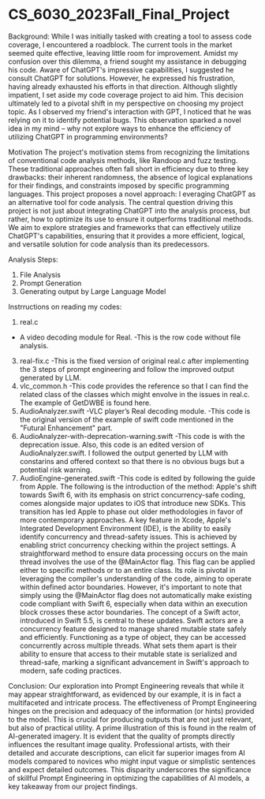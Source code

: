 # CS_6030_2023Fall_Final_Project

Background:
While I was initially tasked with creating a tool to assess code coverage, I encountered a roadblock. 
The current tools in the market seemed quite effective, leaving little room for improvement. 
Amidst my confusion over this dilemma, a friend sought my assistance in debugging his code. 
Aware of ChatGPT's impressive capabilities, I suggested he consult ChatGPT for solutions.
 However, he expressed his frustration, having already exhausted his efforts in that direction. 
Although slightly impatient, I set aside my code coverage project to aid him. 
This decision ultimately led to a pivotal shift in my perspective on choosing my project topic. 
As I observed my friend's interaction with GPT, I noticed that he was relying on it to identify potential bugs. 
This observation sparked a novel idea in my mind – why not explore ways to enhance the efficiency of utilizing ChatGPT in programming environments?

Motivation
The project's motivation stems from recognizing the limitations of conventional code analysis methods, like Randoop and fuzz testing. 
These traditional approaches often fall short in efficiency due to three key drawbacks: their inherent randomness, the absence of logical 
explanations for their findings, and constraints imposed by specific programming languages. This project proposes a novel approach: l
everaging ChatGPT as an alternative tool for code analysis. The central question driving this project is not just about integrating ChatGPT 
into the analysis process, but rather, how to optimize its use to ensure it outperforms traditional methods. We aim to explore strategies 
and frameworks that can effectively utilize ChatGPT's capabilities, ensuring that it provides a more efficient, logical, and versatile solution
for code analysis than its predecessors.

Analysis Steps:
1. File Analysis
2. Prompt Generation
3. Generating output by Large Language Model

Instrructions on reading my codes:
1. real.c
- A video decoding module for Real.
-This is the row code without file analysis.
3. real-fix.c
-This is the fixed version of original real.c after implementing the 3 steps of prompt engineering and follow the improved output generated by LLM.
4. vlc_common.h
-This code provides the reference so that I can find the related class of the classes which might envolve in the issues in real.c. The example of GetDWBE is found here. 
5. AudioAnalyzer.swift
-VLC player’s Real decoding module.
-This code is the original version of the example of swift code mentioned in the "Futural Enhancement" part.
6. AudioAnalyzer-with-deprecation-warning.swift
-This code is with the deprecation issue. Also, this code is an edited version of AudioAnalyzer.swift. I followed the output generted by LLM with constarins and offered context so that there is no obvious bugs but a potential risk warning.
7. AudioEngine-generated.swift
-This code is edited by following the guide from Apple.
The following is the introduction of the method: Apple's shift towards Swift 6, with its emphasis on strict concurrency-safe coding, comes alongside major updates to iOS that introduce new SDKs. This transition has led Apple to phase out older methodologies in favor of more contemporary approaches. A key feature in Xcode, Apple's Integrated Development Environment (IDE), is the ability to easily identify concurrency and thread-safety issues. This is achieved by enabling strict concurrency checking within the project settings.
A straightforward method to ensure data processing occurs on the main thread involves the use of the @MainActor flag. This flag can be applied either to specific methods or to an entire class. Its role is pivotal in leveraging the compiler's understanding of the code, aiming to operate within defined actor boundaries. However, it's important to note that simply using the @MainActor flag does not automatically make existing code compliant with Swift 6, especially when data within an execution block crosses these actor boundaries.
The concept of a Swift actor, introduced in Swift 5.5, is central to these updates. Swift actors are a concurrency feature designed to manage shared mutable state safely and efficiently. Functioning as a type of object, they can be accessed concurrently across multiple threads. What sets them apart is their ability to ensure that access to their mutable state is serialized and thread-safe, marking a significant advancement in Swift's approach to modern, safe coding practices.

Conclusion:
Our exploration into Prompt Engineering reveals that while it may appear straightforward, 
as evidenced by our example, it is in fact a multifaceted and intricate process. 
The effectiveness of Prompt Engineering hinges on the precision and adequacy of the information (or hints) provided to the model. 
This is crucial for producing outputs that are not just relevant, but also of practical utility. 
A prime illustration of this is found in the realm of AI-generated imagery. 
It is evident that the quality of prompts directly influences the resultant image quality. 
Professional artists, with their detailed and accurate descriptions, 
can elicit far superior images from AI models compared to novices who might input vague or simplistic sentences and expect detailed outcomes. 
This disparity underscores the significance of skillful Prompt Engineering in optimizing the capabilities of AI models, a key takeaway from our project findings.
    
